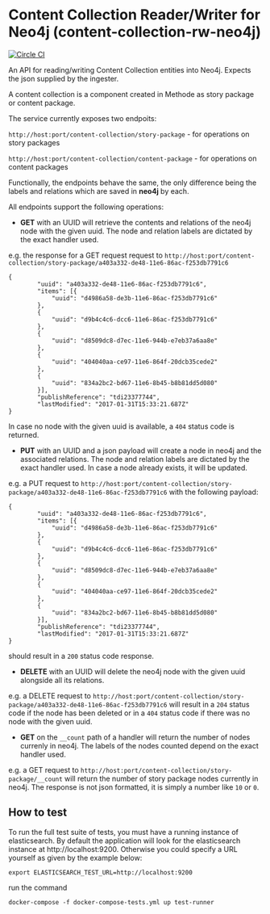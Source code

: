 # Content Collection Reader/Writer for Neo4j (content-collection-rw-neo4j)

[![Circle CI](https://circleci.com/gh/Financial-Times/content-collection-rw-neo4j/tree/master.png?style=shield)](https://circleci.com/gh/Financial-Times/content-collection-rw-neo4j/tree/master)

An API for reading/writing Content Collection entities into Neo4j. Expects the json supplied by the ingester.

A content collection is a component created in Methode as story package or content package.
 
The service currently exposes two endpoits:

`http://host:port/content-collection/story-package` - for operations on story packages

`http://host:port/content-collection/content-package` - for operations on content packages
 
Functionally, the endpoints behave the same, the only difference being the labels and relations which are saved in **neo4j** by each.
 
All endpoints support the following operations:
 
- **GET** with an UUID will retrieve the contents and relations of the neo4j node with the given uuid. The node and relation labels are dictated by the exact handler used.
   
e.g. the response for a GET request request to `http://host:port/content-collection/story-package/a403a332-de48-11e6-86ac-f253db7791c6`
  
```
{
 		"uuid": "a403a332-de48-11e6-86ac-f253db7791c6",
 		"items": [{
 			"uuid": "d4986a58-de3b-11e6-86ac-f253db7791c6"
 		},
 		{
 			"uuid": "d9b4c4c6-dcc6-11e6-86ac-f253db7791c6"
 		},
 		{
 			"uuid": "d8509dc8-d7ec-11e6-944b-e7eb37a6aa8e"
 		},
 		{
 			"uuid": "404040aa-ce97-11e6-864f-20dcb35cede2"
 		},
 		{ 			
 		    "uuid": "834a2bc2-bd67-11e6-8b45-b8b81dd5d080"
 		}],
 		"publishReference": "tdi23377744",
 		"lastModified": "2017-01-31T15:33:21.687Z"
}
```

In case no node with the given uuid is available, a `404` status code is returned.
  
  
- **PUT** with an UUID and a json payload will create a node in neo4j and the associated relations. The node and relation labels are dictated by the exact handler used.
In case a node already exists, it will be updated.
 
e.g. a PUT request to `http://host:port/content-collection/story-package/a403a332-de48-11e6-86ac-f253db7791c6` with the following payload:

```
{
 		"uuid": "a403a332-de48-11e6-86ac-f253db7791c6",
 		"items": [{
 			"uuid": "d4986a58-de3b-11e6-86ac-f253db7791c6"
 		},
 		{
 			"uuid": "d9b4c4c6-dcc6-11e6-86ac-f253db7791c6"
 		},
 		{
 			"uuid": "d8509dc8-d7ec-11e6-944b-e7eb37a6aa8e"
 		},
 		{
 			"uuid": "404040aa-ce97-11e6-864f-20dcb35cede2"
 		},
 		{ 			
 		    "uuid": "834a2bc2-bd67-11e6-8b45-b8b81dd5d080"
 		}],
 		"publishReference": "tdi23377744",
 		"lastModified": "2017-01-31T15:33:21.687Z"
}
```
should result in a `200` status code response.

- **DELETE** with an UUID will delete the neo4j node with the given uuid alongside all its relations.

e.g. a DELETE request to `http://host:port/content-collection/story-package/a403a332-de48-11e6-86ac-f253db7791c6` 
will result in a `204` status code if the node has been deleted or in a `404` status code if there was no 
node with the given uuid.

- **GET** on the `__count` path of a handler will return the number of nodes currenly in neo4j. The labels of the nodes counted 
depend on the exact handler used.

e.g. a GET request to `http://host:port/content-collection/story-package/__count` will return 
the number of story package nodes currently in neo4j. The response is not json formatted, it is simply a number
like `10` or `0`. 

## How to test

To run the full test suite of tests, you must have a running instance of elasticsearch. By default the application will look for the elasticsearch instance at http://localhost:9200. Otherwise you could specify a URL yourself as given by the example below:

```
export ELASTICSEARCH_TEST_URL=http://localhost:9200
```

run the command

```
docker-compose -f docker-compose-tests.yml up test-runner
```
